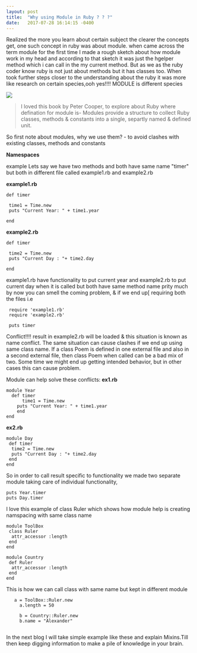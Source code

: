 ```yaml
---
layout: post
title:  "Why using Module in Ruby ? ? ?"
date:   2017-07-28 16:14:15 -0400
---
```


Realized the more you learn about certain subject the clearer the concepts get, one such concept in ruby was about module. when came across the term module for the first time I made a rough sketch about how module work in my head and according to that sketch it was just the hgelper method which i can call in the my current method. But as we as the ruby coder know ruby is not just about methods but it has classes too. When took further steps closer to the understanding about the ruby it was more like research on certain species,ooh yes!!!!  MODULE is different species 

![](https://media.giphy.com/media/12M5oHBISJLdUA/giphy.gif)


> I loved this book by Peter Cooper, to explore about Ruby where defination for module is-
> Modules provide a structure to collect Ruby classes, methods & constants into a single, separtly named & defined unit.

So first note about modules, why we use them? - to avoid clashes with existing classes, methods and constants 

**Namespaces**

example Lets say we have two methods and both have same name "timer" but both in different file called example1.rb and example2.rb

**example1.rb**
```
def timer

 time1 = Time.new
 puts "Current Year: " + time1.year

end 

```

**example2.rb**
```
def timer

 time2 = Time.new
 puts "Current Day : "+ time2.day

end 
```

example1.rb have functionality to put current year and example2.rb to put current day when it is called but both have same method name prity much by now you can smell the coming problem, & if we end up[ requiring both the files i.e 
```
 require 'example1.rb'
 require 'example2.rb'

 puts timer
```

Conflict!!!! result in example2.rb will be loaded & this situation is known as name conflict. The same situation can cause clashes if we end up using same class name. If a class Poem is defined in one external file and also in a second external file, then class Poem when called can be a bad mix of two. Some time we might end up getting intended behavior, but in other cases this can cause problem.

Module can help solve these conflicts:
**ex1.rb**
```
module Year
  def timer
	  time1 = Time.new
    puts "Current Year: " + time1.year
	end 
end 
```
**ex2.rb**
```
module Day
 def timer
  time2 = Time.new
  puts "Current Day : "+ time2.day
 end 
end 
```
So in order to call result specific to functionality we made two separate module taking care of individual functionality,
```
puts Year.timer
puts Day.timer
```

I love this example of class Ruler which shows how module help is creating namspacing with same class name 

```
module ToolBox
 class Ruler
  attr_accessor :length
 end
end
```
```
module Country 
 def Ruler
  attr_accessor :length
 end 
end 
```
This is how we can call class with same name but kept in different module 
```
   a = ToolBox::Ruler.new
	 a.length = 50
	 
	 b = Country::Ruler.new
	 b.name = "Alexander"						
							
```

In the next blog I will take simple example like these and explain Mixins.Till then keep digging information to make a pile of knowledge in your brain.
